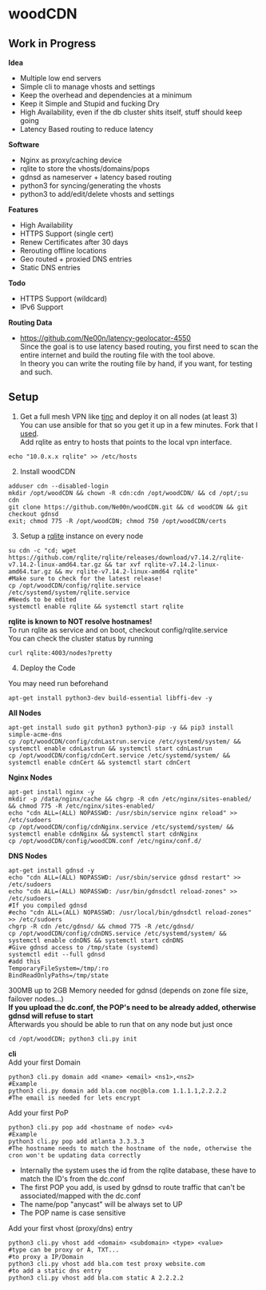 # woodCDN

## Work in Progress

**Idea**<br />
- Multiple low end servers
- Simple cli to manage vhosts and settings
- Keep the overhead and dependencies at a minimum
- Keep it Simple and Stupid and fucking Dry
- High Availability, even if the db cluster shits itself, stuff should keep going
- Latency Based routing to reduce latency

**Software**<br />
- Nginx as proxy/caching device
- rqlite to store the vhosts/domains/pops
- gdnsd as nameserver + latency based routing
- python3 for syncing/generating the vhosts
- python3 to add/edit/delete vhosts and settings

**Features**<br />
- High Availability
- HTTPS Support (single cert)
- Renew Certificates after 30 days
- Rerouting offline locations
- Geo routed + proxied DNS entries
- Static DNS entries

**Todo**<br />
- HTTPS Support (wildcard)
- IPv6 Support

**Routing Data**<br />
- https://github.com/Ne00n/latency-geolocator-4550<br>
Since the goal is to use latency based routing, you first need to scan the entire internet and build the routing file with the tool above.<br>
In theory you can write the routing file by hand, if you want, for testing and such.<br>

## Setup<br />
1. Get a full mesh VPN like [tinc](https://www.tinc-vpn.org/) and deploy it on all nodes (at least 3)</br >
You can use ansible for that so you get it up in a few minutes. Fork that I [used](https://github.com/Ne00n/ansible-tinc).</br >
Add rqlite as entry to hosts that points to the local vpn interface.<br />
```
echo "10.0.x.x rqlite" >> /etc/hosts
```
2. Install woodCDN<br >
```
adduser cdn --disabled-login
mkdir /opt/woodCDN && chown -R cdn:cdn /opt/woodCDN/ && cd /opt/;su cdn
git clone https://github.com/Ne00n/woodCDN.git && cd woodCDN && git checkout gdnsd
exit; chmod 775 -R /opt/woodCDN; chmod 750 /opt/woodCDN/certs
```
3. Setup a [rqlite](https://github.com/rqlite/rqlite) instance on every node<br >
```
su cdn -c "cd; wget https://github.com/rqlite/rqlite/releases/download/v7.14.2/rqlite-v7.14.2-linux-amd64.tar.gz && tar xvf rqlite-v7.14.2-linux-amd64.tar.gz && mv rqlite-v7.14.2-linux-amd64 rqlite"
#Make sure to check for the latest release!
cp /opt/woodCDN/config/rqlite.service /etc/systemd/system/rqlite.service
#Needs to be edited
systemctl enable rqlite && systemctl start rqlite
```
**rqlite is known to NOT resolve hostnames!**<br />
To run rqlite as service and on boot, checkout config/rqlite.service<br />
You can check the cluster status by running<br />
```
curl rqlite:4003/nodes?pretty
```
4. Deploy the Code

You may need run beforehand
```
apt-get install python3-dev build-essential libffi-dev -y
```

**All Nodes**
```
apt-get install sudo git python3 python3-pip -y && pip3 install simple-acme-dns
cp /opt/woodCDN/config/cdnLastrun.service /etc/systemd/system/ && systemctl enable cdnLastrun && systemctl start cdnLastrun
cp /opt/woodCDN/config/cdnCert.service /etc/systemd/system/ && systemctl enable cdnCert && systemctl start cdnCert
```
**Nginx Nodes**
```
apt-get install nginx -y
mkdir -p /data/nginx/cache && chgrp -R cdn /etc/nginx/sites-enabled/ && chmod 775 -R /etc/nginx/sites-enabled/
echo "cdn ALL=(ALL) NOPASSWD: /usr/sbin/service nginx reload" >> /etc/sudoers
cp /opt/woodCDN/config/cdnNginx.service /etc/systemd/system/ && systemctl enable cdnNginx && systemctl start cdnNginx
cp /opt/woodCDN/config/woodCDN.conf /etc/nginx/conf.d/
```
**DNS Nodes**
```
apt-get install gdnsd -y
echo "cdn ALL=(ALL) NOPASSWD: /usr/sbin/service gdnsd restart" >> /etc/sudoers
echo "cdn ALL=(ALL) NOPASSWD: /usr/bin/gdnsdctl reload-zones" >> /etc/sudoers
#If you compiled gdnsd
#echo "cdn ALL=(ALL) NOPASSWD: /usr/local/bin/gdnsdctl reload-zones" >> /etc/sudoers
chgrp -R cdn /etc/gdnsd/ && chmod 775 -R /etc/gdnsd/
cp /opt/woodCDN/config/cdnDNS.service /etc/systemd/system/ && systemctl enable cdnDNS && systemctl start cdnDNS
#Give gdnsd access to /tmp/state (systemd)
systemctl edit --full gdnsd
#add this
TemporaryFileSystem=/tmp/:ro
BindReadOnlyPaths=/tmp/state
```
300MB up to 2GB Memory needed for gdnsd (depends on zone file size, failover nodes...)<br />
**If you upload the dc.conf, the POP's need to be already added, otherwise gdnsd will refuse to start**<br>
Afterwards you should be able to run that on any node but just once<br />
```
cd /opt/woodCDN; python3 cli.py init
```

**cli**<br />
Add your first Domain
```
python3 cli.py domain add <name> <email> <ns1>,<ns2>
#Example
python3 cli.py domain add bla.com noc@bla.com 1.1.1.1,2.2.2.2
#The email is needed for lets encrypt
```
Add your first PoP<br/>
```
python3 cli.py pop add <hostname of node> <v4>
#Example
python3 cli.py pop add atlanta 3.3.3.3
#The hostname needs to match the hostname of the node, otherwise the cron won't be updating data correctly
```
- Internally the system uses the id from the rqlite database, these have to match the ID's from the dc.conf<br>
- The first POP you add, is used by gdnsd to route traffic that can't be associated/mapped with the dc.conf<br>
- The name/pop "anycast" will be always set to UP<br>
- The POP name is case sensitive<br>

Add your first vhost (proxy/dns) entry
```
python3 cli.py vhost add <domain> <subdomain> <type> <value>
#type can be proxy or A, TXT...
#to proxy a IP/Domain
python3 cli.py vhost add bla.com test proxy website.com
#to add a static dns entry
python3 cli.py vhost add bla.com static A 2.2.2.2
```
